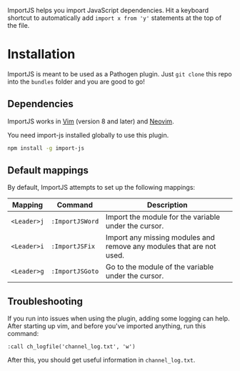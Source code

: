 ImportJS helps you import JavaScript dependencies. Hit a keyboard shortcut
to automatically add `import x from 'y'` statements at the top of the file.

# Installation

ImportJS is meant to be used as a Pathogen plugin. Just `git clone` this repo
into the `bundles` folder and you are good to go!

## Dependencies

ImportJS works in [Vim](http://www.vim.org/) (version 8 and later) and
[Neovim](https://neovim.io/).

You need import-js installed globally to use this plugin.

```sh
npm install -g import-js
```

## Default mappings

By default, ImportJS attempts to set up the following mappings:

Mapping     | Command               | Description
------------|-----------------------|---------------------------------------------------------------------
`<Leader>j` | `:ImportJSWord`       | Import the module for the variable under the cursor.
`<Leader>i` | `:ImportJSFix`        | Import any missing modules and remove any modules that are not used.
`<Leader>g` | `:ImportJSGoto`       | Go to the module of the variable under the cursor.

## Troubleshooting

If you run into issues when using the plugin, adding some logging can help.
After starting up vim, and before you've imported anything, run this command:

```
:call ch_logfile('channel_log.txt', 'w')
```

After this, you should get useful information in `channel_log.txt`.
